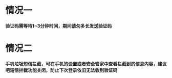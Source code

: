 # 情况一

#### 验证码需等待1~3分钟时间，期间请勿多长发送验证码

# 情况二

#### 手机垃圾短信拦截，可在手机的设置或者安全管家中查看拦截到的信息内容，建议吧短信拦截功能关闭，防止下次登录依旧无法收到验证码